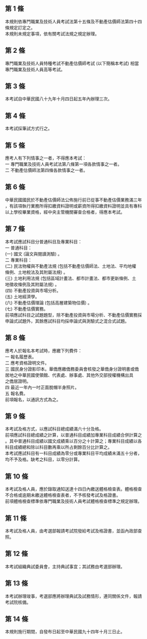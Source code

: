 第 1 條
-------
本規則依專門職業及技術人員考試法第十五條及不動產估價師法第四十四  
條規定訂定之。  
本規則未規定事項，依有關考試法規之規定辦理。

第 2 條
-------
專門職業及技術人員特種考試不動產估價師考試 (以下簡稱本考試) 相當  
專門職業及技術人員高等考試。

第 3 條
-------
本考試自中華民國八十九年十月四日起五年內辦理三次。

第 4 條
-------
本考試採筆試方式行之。

第 5 條
-------
應考人有下列情事之一者，不得應本考試：  
一  專門職業及技術人員考試法第八條第一項各款情事之一者。  
二  不動產估價師法第四條各款情事之一者。

第 6 條
-------
中華民國國民於不動產估價師法公佈施行前已從事不動產估價業務滿三年  
，有該項執行業務所得扣繳資料證明或薪資所得扣繳資料證明並具有專科  
以上學校畢業資格，經中央主管機關審查合格者，得應本考試。

第 7 條
-------
本考試應試科目分普通科目及專業科目：                               
一  普通科目：                                                     
 (一) 國文 (論文與閱讀測驗) 。                                     
二  專業科目：                                                     
 (二) 民法物權與不動產法規 (包括不動產估價師法、土地法、平均地權   
      條例、土地稅法及其附屬法規) 。                               
 (三) 土地利用法規 (包括區域計畫法、都市計畫法、都市更新條例、土   
      地徵收條例及其附屬法規) 。                                   
 (四) 不動產投資與市場分析。                                       
 (五) 土地經濟學。                                                 
 (六) 不動產估價理論 (包括高層建築物估價) 。                       
 (七) 不動產估價實務。                                             
前項應試科目之試題題型，除不動產投資與市場分析、不動產估價實務採   
申論式試題外，其餘應試科目均採申論式與測驗式之混合式試題。

第 8 條
-------
應考人於報名本考試時，應繳下列費件：  
一  報名履歷表。  
二  應考資格證明文件。  
三  國民身分證影印本。華僑應繳僑務委員會核發之華僑身分證明書或僑  
    居地之中華民國使領館、代表處、辦事處、其他外交部授權機構出具  
    之僑居證明。  
四  最近一年內一吋正面脫帽半身照片。  
五  報名費。  
前項報名，以通訊方式為之。

第 9 條
-------
本考試及格方式，以應試科目總成績滿六十分及格。                    
前項應試科目總成績之計算，以普通科目成績加專業科目成績合併計算之  
。其中普通科目成績以國文成績乘以百分之十計算之；專業科目成績以各  
科目成績總和除以科目數再乘以所占剩餘百分比計算之。                
本考試應試科目有一科目成績為零分或專業科目平均成績未滿五十分者，  
均不予及格。缺考之科目，以零分計算。

第 10 條
--------
本考試及格人員，應於錄取通知送達十四日內繳送體格檢查表。體格檢查  
不合格或逾期未繳送體格檢查表者，不予核發考試及格證書。            
前項體格檢查標準依專門職業及技術人員考試體格檢查標準之規定辦理。

第 11 條
--------
本考試及格人員，由考選部報請考試院發給考試及格證書，並函內政部查  
照。

第 12 條
--------
本考試組織典試委員會，主持典試事宜；其試務由考選部辦理。

第 13 條
--------
本考試辦理竣事，考選部應將辦理典試及試務情形，連同關係文件，報請  
考試院核備。

第 14 條
--------
本規則施行期間，自發布日起至中華民國九十四年十月三日止。

